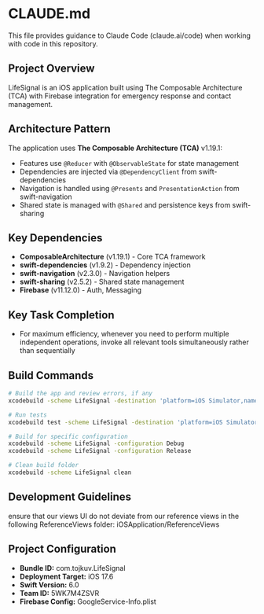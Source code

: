 # CLAUDE.md

This file provides guidance to Claude Code (claude.ai/code) when working with code in this repository.

## Project Overview

LifeSignal is an iOS application built using The Composable Architecture (TCA) with Firebase integration for emergency response and contact management.

## Architecture Pattern

The application uses **The Composable Architecture (TCA)** v1.19.1:
- Features use `@Reducer` with `@ObservableState` for state management
- Dependencies are injected via `@DependencyClient` from swift-dependencies
- Navigation is handled using `@Presents` and `PresentationAction` from swift-navigation
- Shared state is managed with `@Shared` and persistence keys from swift-sharing

## Key Dependencies

- **ComposableArchitecture** (v1.19.1) - Core TCA framework
- **swift-dependencies** (v1.9.2) - Dependency injection
- **swift-navigation** (v2.3.0) - Navigation helpers
- **swift-sharing** (v2.5.2) - Shared state management
- **Firebase** (v11.12.0) - Auth, Messaging

## Key Task Completion 

- For maximum efficiency, whenever you need to perform multiple independent operations, invoke all relevant tools simultaneously rather than sequentially

## Build Commands

```bash
# Build the app and review errors, if any
xcodebuild -scheme LifeSignal -destination 'platform=iOS Simulator,name=iPhone 15' build 2>&1 | tail -100

# Run tests
xcodebuild test -scheme LifeSignal -destination 'platform=iOS Simulator,name=iPhone 15'

# Build for specific configuration
xcodebuild -scheme LifeSignal -configuration Debug
xcodebuild -scheme LifeSignal -configuration Release

# Clean build folder
xcodebuild -scheme LifeSignal clean
```

## Development Guidelines

ensure that our views UI do not deviate from our reference views in the following ReferenceViews folder: iOSApplication/ReferenceViews

## Project Configuration

- **Bundle ID:** com.tojkuv.LifeSignal
- **Deployment Target:** iOS 17.6
- **Swift Version:** 6.0
- **Team ID:** 5WK7M4ZSVR
- **Firebase Config:** GoogleService-Info.plist